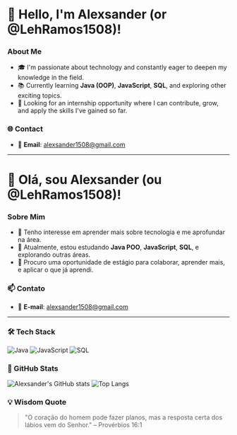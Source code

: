 # 👋 Hello, I'm Alexsander (or @LehRamos1508)!

### About Me
- 🎓 I'm passionate about technology and constantly eager to deepen my knowledge in the field.
- 📚 Currently learning **Java (OOP)**, **JavaScript**, **SQL**, and exploring other exciting topics.
- 💼 Looking for an internship opportunity where I can contribute, grow, and apply the skills I've gained so far.

### 🌐 Contact
- 📧 **Email**: alexsander1508@gmail.com

---

# 👋 Olá, sou Alexsander (ou @LehRamos1508)!

### Sobre Mim
- 👀 Tenho interesse em aprender mais sobre tecnologia e me aprofundar na área.
- 🌱 Atualmente, estou estudando **Java POO**, **JavaScript**, **SQL**, e explorando outras áreas.
- 💼 Procuro uma oportunidade de estágio para colaborar, aprender mais, e aplicar o que já aprendi.

### 📫 Contato
- 📧 **E-mail**: alexsander1508@gmail.com

---

### 🛠️ Tech Stack
![Java](https://img.shields.io/badge/Java-ED8B00?style=for-the-badge&logo=java&logoColor=white)
![JavaScript](https://img.shields.io/badge/JavaScript-F7DF1E?style=for-the-badge&logo=javascript&logoColor=black)
![SQL](https://img.shields.io/badge/SQL-003B57?style=for-the-badge&logo=postgresql&logoColor=white)

### 🌟 GitHub Stats
![Alexsander's GitHub stats](https://github-readme-stats.vercel.app/api?username=LehRamos1508&show_icons=true&theme=dark)
![Top Langs](https://github-readme-stats.vercel.app/api/top-langs/?username=LehRamos1508&layout=compact&theme=dark&count_private=true)


### 💡 Wisdom Quote
> "O coração do homem pode fazer planos, mas a resposta certa dos lábios vem do Senhor." – Provérbios 16:1

<!---
LehRamos1508/LehRamos1508 is a ✨ special ✨ repository because its `README.md` (this file) appears on your GitHub profile.
You can click the Preview link to take a look at your changes.
--->
